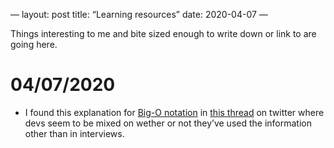 —
layout: post
title: “Learning resources”
date: 2020-04-07
—

Things interesting to me and bite sized enough to write down or link to are going here.

# 04/07/2020
* I found this explanation for [Big-O notation](https://justin.abrah.ms/computer-science/big-o-notation-explained.html) in [this thread](https://twitter.com/lynncyrin/status/1247309754671583232?s=21) on twitter where devs seem to be mixed on wether or not they’ve used the information other than in interviews. 